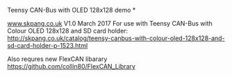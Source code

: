 Teensy CAN-Bus with OLED 128x128 demo *

www.skpang.co.uk
V1.0 March 2017
For use with Teensy CAN-Bus with Colour OLED 128x128 and SD card holder:
http://skpang.co.uk/catalog/teensy-canbus-with-colour-oled-128x128-and-sd-card-holder-p-1523.html

Also requres new FlexCAN libarary
https://github.com/collin80/FlexCAN_Library
